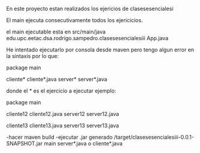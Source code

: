 En este proyecto estan realizados los ejericios de clasesesencialesi

El main ejecuta consecutivamente todos los ejericicios.

el main ejecutable esta en src/main/java edu.upc.eetac.dsa.rodrigo.sampedro.clasesesencialesiii App.java

He intentado ejecutarlo por consola desde maven pero tengo algun error en la sintaxis por lo que:

package    main

cliente*   cliente*.java
server*   server*.java

donde el * es el ejercicio a ejecutar ejemplo:

package    main

cliente12   cliente12.java
server12   server12.java

cliente13   cliente13.java
server13   server13.java


-hacer maven build 
-ejecutar .jar generado /target/clasesesencialesiii-0.0.1-SNAPSHOT.jar main server*.java o cliente*.java 
